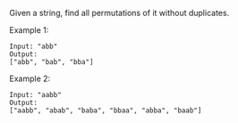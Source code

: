 Given a string, find all permutations of it without duplicates.

Example 1:
```
Input: "abb"
Output:
["abb", "bab", "bba"]
```
Example 2:
```
Input: "aabb"
Output:
["aabb", "abab", "baba", "bbaa", "abba", "baab"]
```
